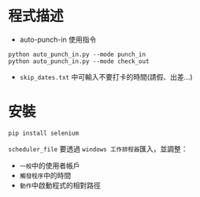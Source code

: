 # 程式描述

* auto-punch-in 使用指令
```
python auto_punch_in.py --mode punch_in
python auto_punch_in.py --mode check_out
```

* `skip_dates.txt` 中可輸入不要打卡的時間(請假、出差...)

# 安裝

`pip install selenium`

`scheduler_file` 要透過 `windows 工作排程器`匯入，並調整：
* `一般`中的使用者帳戶
* `觸發程序`中的時間
* `動作`中啟動程式的相對路徑


